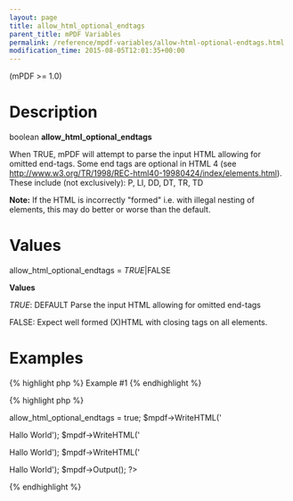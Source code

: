 ```yaml
---
layout: page
title: allow_html_optional_endtags
parent_title: mPDF Variables
permalink: /reference/mpdf-variables/allow-html-optional-endtags.html
modification_time: 2015-08-05T12:01:35+00:00
---
```


(mPDF &gt;= 1.0)

# Description

boolean <b>allow_html_optional_endtags</b>

When <span class="smallblock">TRUE</span>, mPDF will attempt to parse the input HTML allowing for omitted end-tags. Some end tags are optional in HTML 4 (see <a href="http://www.w3.org/TR/1998/REC-html40-19980424/index/elements.html">http://www.w3.org/TR/1998/REC-html40-19980424/index/elements.html</a>). These include (not exclusively): P, LI, DD, DT, TR, TD

<div class="alert alert-info" role="alert"><strong>Note:</strong> If the HTML is incorrectly "formed" i.e. with illegal nesting of elements, this may do better or worse than the default.</div>

# Values

<span class="parameter">allow_html_optional_endtags</span> = <i><span class="smallblock">TRUE</span></i>|<span class="smallblock">FALSE</span>

<b>Values</b>

<i><span class="smallblock">TRUE</span></i>: <span class="smallblock">DEFAULT</span> Parse the input HTML allowing for omitted end-tags

<span class="smallblock">FALSE</span>: Expect well formed (X)HTML with closing tags on all elements.

# Examples

{% highlight php %}
Example #1
{% endhighlight %}

{% highlight php %}
<?php

$mpdf=new mPDF();

$mpdf->allow_html_optional_endtags = true;

$mpdf->WriteHTML('<p>Hallo World');

$mpdf->WriteHTML('<p>Hallo World');

$mpdf->WriteHTML('<p>Hallo World');

$mpdf->Output();

?>
{% endhighlight %}

